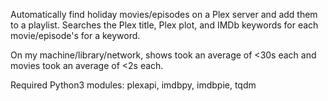 Automatically find holiday movies/episodes on a Plex server and add them to a playlist.
Searches the Plex title, Plex plot, and IMDb keywords for each movie/episode's for a keyword.

On my machine/library/network, shows took an average of <30s each and movies took an average of <2s each.

Required Python3 modules: plexapi, imdbpy, imdbpie, tqdm
